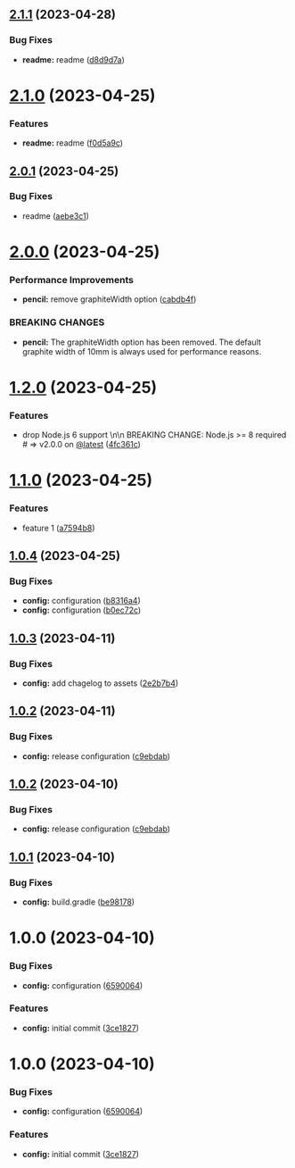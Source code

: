 ## [2.1.1](https://github.com/rxvcp/poc-semantic-release/compare/v2.1.0...v2.1.1) (2023-04-28)


### Bug Fixes

* **readme:** readme ([d8d9d7a](https://github.com/rxvcp/poc-semantic-release/commit/d8d9d7a5db587dc4941b4c3454ab6a764d495016))

# [2.1.0](https://github.com/rxvcp/poc-semantic-release/compare/v2.0.1...v2.1.0) (2023-04-25)


### Features

* **readme:** readme ([f0d5a9c](https://github.com/rxvcp/poc-semantic-release/commit/f0d5a9c3751fe06445cf6a9e8a27256cf2cdf3ee))

## [2.0.1](https://github.com/rxvcp/poc-semantic-release/compare/v2.0.0...v2.0.1) (2023-04-25)


### Bug Fixes

* readme ([aebe3c1](https://github.com/rxvcp/poc-semantic-release/commit/aebe3c1881b01e92fb44d3013d972bdd6a509c69))

# [2.0.0](https://github.com/rxvcp/poc-semantic-release/compare/v1.2.0...v2.0.0) (2023-04-25)


### Performance Improvements

* **pencil:** remove graphiteWidth option ([cabdb4f](https://github.com/rxvcp/poc-semantic-release/commit/cabdb4f7580f403301f5338554d3f382e5811a0c))


### BREAKING CHANGES

* **pencil:** The graphiteWidth option has been removed.
The default graphite width of 10mm is always used for performance reasons.

# [1.2.0](https://github.com/rxvcp/poc-semantic-release/compare/v1.1.0...v1.2.0) (2023-04-25)


### Features

* drop Node.js 6 support \n\n BREAKING CHANGE: Node.js >= 8 required # => v2.0.0 on [@latest](https://github.com/latest) ([4fc361c](https://github.com/rxvcp/poc-semantic-release/commit/4fc361cc8c5eba858bc2c96e1424f76434a63ef5))

# [1.1.0](https://github.com/rxvcp/poc-semantic-release/compare/v1.0.4...v1.1.0) (2023-04-25)


### Features

* feature 1 ([a7594b8](https://github.com/rxvcp/poc-semantic-release/commit/a7594b81d38c84f94fbc92f411488c0f63c6e77c))

## [1.0.4](https://github.com/rxvcp/poc-semantic-release/compare/v1.0.3...v1.0.4) (2023-04-25)


### Bug Fixes

* **config:** configuration ([b8316a4](https://github.com/rxvcp/poc-semantic-release/commit/b8316a4269a4f143d7ee5fb45f021efc72127d38))
* **config:** configuration ([b0ec72c](https://github.com/rxvcp/poc-semantic-release/commit/b0ec72c4e168d82b5b6cdbe8c3a83aba59082844))

## [1.0.3](https://github.com/rxvcp/poc-semantic-release/compare/v1.0.2...v1.0.3) (2023-04-11)


### Bug Fixes

* **config:** add chagelog to assets ([2e2b7b4](https://github.com/rxvcp/poc-semantic-release/commit/2e2b7b417f38ecc2feb290939ca5265610672bf7))

## [1.0.2](https://github.com/rxvcp/poc-semantic-release/compare/v1.0.1...v1.0.2) (2023-04-11)


### Bug Fixes

* **config:** release configuration ([c9ebdab](https://github.com/rxvcp/poc-semantic-release/commit/c9ebdabdfa03d1aaf6f03544081a7a4a849e6d88))

## [1.0.2](https://github.com/rxvcp/poc-semantic-release/compare/v1.0.1...v1.0.2) (2023-04-10)


### Bug Fixes

* **config:** release configuration ([c9ebdab](https://github.com/rxvcp/poc-semantic-release/commit/c9ebdabdfa03d1aaf6f03544081a7a4a849e6d88))

## [1.0.1](https://github.com/rxvcp/poc-semantic-release/compare/v1.0.0...v1.0.1) (2023-04-10)


### Bug Fixes

* **config:** build.gradle ([be98178](https://github.com/rxvcp/poc-semantic-release/commit/be981783a9cffcc4456c8dc0fef3ce20379c2e5a))

# 1.0.0 (2023-04-10)


### Bug Fixes

* **config:** configuration ([6590064](https://github.com/rxvcp/poc-semantic-release/commit/659006466d5f8f4a1cdb24cd78cf81cf8a898c13))


### Features

* **config:** initial commit ([3ce1827](https://github.com/rxvcp/poc-semantic-release/commit/3ce1827594312b292c4800af51c09abedfb7c26d))

# 1.0.0 (2023-04-10)


### Bug Fixes

* **config:** configuration ([6590064](https://github.com/rxvcp/poc-semantic-release/commit/659006466d5f8f4a1cdb24cd78cf81cf8a898c13))


### Features

* **config:** initial commit ([3ce1827](https://github.com/rxvcp/poc-semantic-release/commit/3ce1827594312b292c4800af51c09abedfb7c26d))
